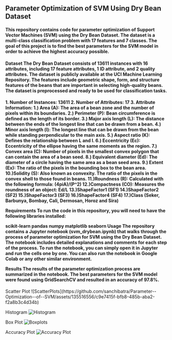 <h2>Parameter Optimization of SVM Using Dry Bean Dataset</h2>

<h4>This repository contains code for parameter optimization of Support Vector Machines (SVM) using the Dry Bean Dataset. The dataset is a multi-class classification problem with 17 features and 7 classes. The goal of this project is to find the best parameters for the SVM model in order to achieve the highest accuracy possible.</h4>

<h4>
Dataset
The Dry Bean Dataset consists of 13611 instances with 16 attributes, including 17 feature attributes, 1 ID attribute, and 2 quality attributes. The dataset is publicly available at the UCI Machine Learning Repository. The features include geometric shape, form, and structure features of the beans that are important in selecting high-quality beans. The dataset is preprocessed and ready to be used for classification tasks.</h4>

<h4>
1. Number of Instances: 13611
2. Number of Attributes: 17
3. Attribute Information:
1.) Area (A): The area of a bean zone and the number of pixels within its boundaries.
2.) Perimeter (P): Bean circumference is defined as the length of its border.
3.) Major axis length (L): The distance between the ends of the longest line that can be drawn from a bean.
4.) Minor axis length (l): The longest line that can be drawn from the bean while standing perpendicular to the main axis.
5.) Aspect ratio (K): Defines the relationship between L and l.
6.) Eccentricity (Ec): Eccentricity of the ellipse having the same moments as the region.
7.) Convex area (C): Number of pixels in the smallest convex polygon that can contain the area of a bean seed.
8.) Equivalent diameter (Ed): The diameter of a circle having the same area as a bean seed area.
9.) Extent (Ex): The ratio of the pixels in the bounding box to the bean area.
10.)Solidity (S): Also known as convexity. The ratio of the pixels in the convex shell to those found in beans.
11.)Roundness (R): Calculated with the following formula: (4piA)/(P^2)
12.)Compactness (CO): Measures the roundness of an object: Ed/L
13.)ShapeFactor1 (SF1)
14.)ShapeFactor2 (SF2)
15.)ShapeFactor3 (SF3)
16.)ShapeFactor4 (SF4)
17.)Class (Seker, Barbunya, Bombay, Cali, Dermosan, Horoz and Sira)


Requirements
To run the code in this repository, you will need to have the following libraries installed:

scikit-learn
pandas
numpy
matplotlib
seaborn
Usage
The repository contains a Jupyter notebook (svm_drybean.ipynb) that walks through the process of parameter optimization for SVM using the Dry Bean Dataset. The notebook includes detailed explanations and comments for each step of the process.
To run the notebook, you can simply open it in Jupyter and run the cells one by one. You can also run the notebook in Google Colab or any other similar environment.

Results
The results of the parameter optimization process are summarized in the notebook. The best parameters for the SVM model were found using GridSearchCV and resulted in an accuracy of 97.8%.
</h4>
Scatter Plot
![ScatterPlots](https://github.com/sanchibatra/Parameter--Optimization--of--SVM/assets/135516556/c9e7415f-bfb8-485b-aba2-f2a8b3c4d34b)


Histogram
![Histogram](https://github.com/sanchibatra/Parameter--Optimization--of--SVM/assets/135516556/930d8a28-4c0c-43fa-bb56-a32b2a5c7912)


Box Plot
![Boxplots](https://github.com/sanchibatra/Parameter--Optimization--of--SVM/assets/135516556/3136e291-33de-46ee-a7f7-706ef043c8dd)


Accuracy Plot
![Accuracy Plot](https://github.com/sanchibatra/Parameter--Optimization--of--SVM/assets/135516556/8ca26632-6883-4abf-9460-e6f4a3aabfa3)

